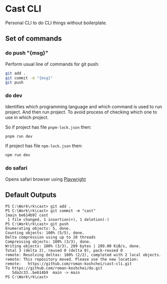 # Cast CLI

Personal CLI to do CLI things without boilerplate.

## Set of commands

### do push "{msg}"

Perform usual line of commands for git push:

```bash
git add .
git commit -m "{msg}"
git push
```

### do dev

Identifies which programming language and which command is used to run project.
And then run project. To avoid process of checking which one to use in which project.

So if project has file `pnpm-lock.json` then:

```bash
pnpm run dev
```

If project has file `npm-lock.json` then:

```bash
npm run dev
```

### do safari

Opens safari browser using [Playwright](https://playwright.dev/docs/browsers#webkit)


## Default Outputs

```
PS C:\Work\rk\cast> git add .
PS C:\Work\rk\cast> git commit -m "cast"      
[main be614b9] cast
 1 file changed, 1 insertion(+), 1 deletion(-)
PS C:\Work\rk\cast> git push
Enumerating objects: 5, done.
Counting objects: 100% (5/5), done.
Delta compression using up to 20 threads
Compressing objects: 100% (3/3), done.
Writing objects: 100% (3/3), 289 bytes | 289.00 KiB/s, done.
Total 3 (delta 2), reused 0 (delta 0), pack-reused 0
remote: Resolving deltas: 100% (2/2), completed with 2 local objects.
remote: This repository moved. Please use the new location:
remote:   https://github.com/roman-koshchei/cast-cli.git
To https://github.com/roman-koshchei/do.git
   5da2c33..be614b9  main -> main
PS C:\Work\rk\cast>
```